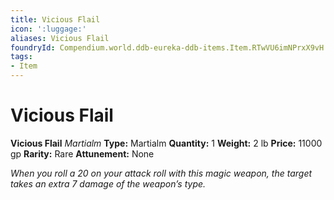 ```yaml
---
title: Vicious Flail
icon: ':luggage:'
aliases: Vicious Flail
foundryId: Compendium.world.ddb-eureka-ddb-items.Item.RTwVU6imNPrxX9vH
tags:
- Item
---
```


# Vicious Flail

**Vicious Flail**
_Martialm_
**Type:** Martialm
**Quantity:** 1
**Weight:** 2 lb
**Price:** 11000 gp
**Rarity:** Rare
**Attunement:** None

*When you roll a 20 on your attack roll with this magic weapon, the target takes an extra 7 damage of the weapon’s type.*